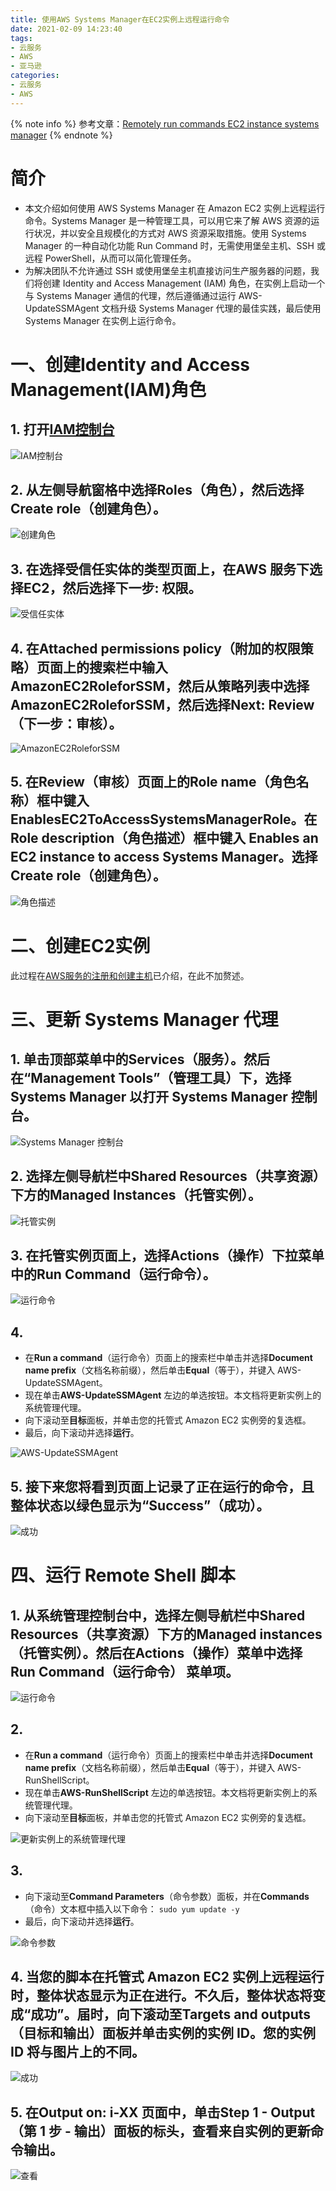 ```yaml
---
title: 使用AWS Systems Manager在EC2实例上远程运行命令
date: 2021-02-09 14:23:40
tags:
- 云服务
- AWS
- 亚马逊
categories:
- 云服务
- AWS
---
```

{% note info %}
参考文章：[Remotely run commands EC2 instance systems manager](https://aws.amazon.com/cn/getting-started/hands-on/remotely-run-commands-ec2-instance-systems-manager/)
{% endnote %}
# 简介
* 本文介绍如何使用 AWS Systems Manager 在 Amazon EC2 实例上远程运行命令。Systems Manager 是一种管理工具，可以用它来了解 AWS 资源的运行状况，并以安全且规模化的方式对 AWS 资源采取措施。使用 Systems Manager 的一种自动化功能 Run Command 时，无需使用堡垒主机、SSH 或远程 PowerShell，从而可以简化管理任务。
* 为解决团队不允许通过 SSH 或使用堡垒主机直接访问生产服务器的问题，我们将创建 Identity and Access Management (IAM) 角色，在实例上启动一个与 Systems Manager 通信的代理，然后遵循通过运行 AWS-UpdateSSMAgent 文档升级 Systems Manager 代理的最佳实践，最后使用 Systems Manager 在实例上运行命令。
<!-- more -->

# 一、创建Identity and Access Management(IAM)角色
## 1. 打开[IAM控制台](https://console.aws.amazon.com/iam/)
![IAM控制台](1a.png)

## 2. 从左侧导航窗格中选择**Roles**（角色），然后选择**Create role**（创建角色）。
![创建角色](1b.png)

## 3. 在选择受信任实体的类型页面上，在**AWS 服务**下选择**EC2**，然后选择**下一步: 权限**。
![受信任实体](1c.png)

## 4. 在**Attached permissions policy**（附加的权限策略）页面上的搜索栏中输入 AmazonEC2RoleforSSM，然后从策略列表中选择**AmazonEC2RoleforSSM**，然后选择**Next: Review**（下一步：审核）。
![AmazonEC2RoleforSSM](1d.png)

## 5. 在**Review**（审核）页面上的**Role name**（角色名称）框中键入 EnablesEC2ToAccessSystemsManagerRole。在**Role description**（角色描述）框中键入 Enables an EC2 instance to access Systems Manager。选择**Create role**（创建角色）。
![角色描述](1e.png)

# 二、创建EC2实例
此过程在[AWS服务的注册和创建主机](http://www.panjiangtao.cn/posts/aws-1register/)已介绍，在此不加赘述。

# 三、更新 Systems Manager 代理
## 1. 单击顶部菜单中的**Services**（服务）。然后在“Management Tools”（管理工具）下，选择 Systems Manager 以打开 Systems Manager 控制台。
![Systems Manager 控制台](3a.png)

## 2. 选择左侧导航栏中**Shared Resources**（共享资源）下方的**Managed Instances**（托管实例）。
![托管实例](3b.png)

## 3. 在托管实例页面上，选择**Actions**（操作）下拉菜单中的**Run Command**（运行命令）。
![运行命令](3c.png)

## 4. 
* 在**Run a command**（运行命令）页面上的搜索栏中单击并选择**Document name prefix**（文档名称前缀），然后单击**Equal**（等于），并键入 AWS-UpdateSSMAgent。
* 现在单击**AWS-UpdateSSMAgent** 左边的单选按钮。本文档将更新实例上的系统管理代理。
* 向下滚动至**目标**面板，并单击您的托管式 Amazon EC2 实例旁的复选框。
* 最后，向下滚动并选择**运行**。

![AWS-UpdateSSMAgent](3d.png)

## 5. 接下来您将看到页面上记录了正在运行的命令，且整体状态以绿色显示为“Success”（成功）。
![成功](3e.png)

# 四、运行 Remote Shell 脚本
## 1. 从**系统管理**控制台中，选择左侧导航栏中**Shared Resources**（共享资源）下方的**Managed instances**（托管实例）。然后在**Actions**（操作）菜单中选择**Run Command**（运行命令） 菜单项。 
![运行命令](4a.png)

## 2. 
* 在**Run a command**（运行命令）页面上的搜索栏中单击并选择**Document name prefix**（文档名称前缀），然后单击**Equal**（等于），并键入 AWS-RunShellScript。
* 现在单击**AWS-RunShellScript** 左边的单选按钮。本文档将更新实例上的系统管理代理。
* 向下滚动至**目标**面板，并单击您的托管式 Amazon EC2 实例旁的复选框。

![更新实例上的系统管理代理](4b.png)

## 3. 
* 向下滚动至**Command Parameters**（命令参数）面板，并在**Commands**（命令）文本框中插入以下命令：
`sudo yum update -y`
* 最后，向下滚动并选择**运行**。

![命令参数](4c.png)

## 4. 当您的脚本在托管式 Amazon EC2 实例上远程运行时，**整体状态**显示为**正在进行**。不久后，**整体状态**将变成“成功”。届时，向下滚动至**Targets and outputs**（目标和输出）面板并单击实例的实例 ID。您的实例 ID 将与图片上的不同。
![成功](4d.png)

## 5. 在**Output on: i-XX** 页面中，单击**Step 1 - Output**（第 1 步 - 输出）面板的标头，查看来自实例的更新命令输出。
![查看](4e.png)
